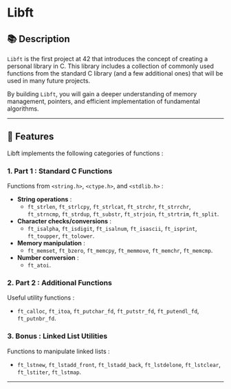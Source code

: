 # Libft

## 📚 Description

`Libft` is the first project at 42 that introduces the concept of creating a personal library in C.
This library includes a collection of commonly used functions from the standard C library (and a few additional ones) that will be used in many future projects.

By building `Libft`, you will gain a deeper understanding of memory management, pointers, and efficient implementation of fundamental algorithms.

---

## 🚀 Features

Libft implements the following categories of functions :

### 1. **Part 1 : Standard C Functions**
Functions from `<string.h>`, `<ctype.h>`, and `<stdlib.h>` :
- **String operations** :
  - `ft_strlen`, `ft_strlcpy`, `ft_strlcat`, `ft_strchr`, `ft_strrchr`, `ft_strncmp`, `ft_strdup`, `ft_substr`, `ft_strjoin`, `ft_strtrim`, `ft_split`.
- **Character checks/conversions** :
  - `ft_isalpha`, `ft_isdigit`, `ft_isalnum`, `ft_isascii`, `ft_isprint`, `ft_toupper`, `ft_tolower`.
- **Memory manipulation** :
  - `ft_memset`, `ft_bzero`, `ft_memcpy`, `ft_memmove`, `ft_memchr`, `ft_memcmp`.
- **Number conversion** :
  - `ft_atoi`.

### 2. **Part 2 : Additional Functions**
Useful utility functions :
- `ft_calloc`, `ft_itoa`, `ft_putchar_fd`, `ft_putstr_fd`, `ft_putendl_fd`, `ft_putnbr_fd`.

### 3. **Bonus : Linked List Utilities**
Functions to manipulate linked lists :
- `ft_lstnew`, `ft_lstadd_front`, `ft_lstadd_back`, `ft_lstdelone`, `ft_lstclear`, `ft_lstiter`, `ft_lstmap`.

---
